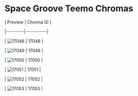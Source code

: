 # Space Groove Teemo Chromas


| Preview | Chroma ID |

|---------|-----------|

| ![17048](https://raw.communitydragon.org/latest/plugins/rcp-be-lol-game-data/global/default/v1/champion-chroma-images/17/17048.png) | 17048 |

| ![17049](https://raw.communitydragon.org/latest/plugins/rcp-be-lol-game-data/global/default/v1/champion-chroma-images/17/17049.png) | 17049 |

| ![17050](https://raw.communitydragon.org/latest/plugins/rcp-be-lol-game-data/global/default/v1/champion-chroma-images/17/17050.png) | 17050 |

| ![17051](https://raw.communitydragon.org/latest/plugins/rcp-be-lol-game-data/global/default/v1/champion-chroma-images/17/17051.png) | 17051 |

| ![17052](https://raw.communitydragon.org/latest/plugins/rcp-be-lol-game-data/global/default/v1/champion-chroma-images/17/17052.png) | 17052 |

| ![17053](https://raw.communitydragon.org/latest/plugins/rcp-be-lol-game-data/global/default/v1/champion-chroma-images/17/17053.png) | 17053 |